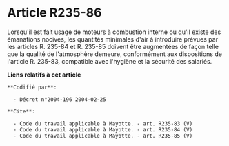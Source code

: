 # Article R235-86

Lorsqu'il est fait usage de moteurs à combustion interne ou qu'il existe des émanations nocives, les quantités minimales
d'air à introduire prévues par les articles R. 235-84 et R. 235-85 doivent être augmentées de façon telle que la qualité de
l'atmosphère demeure, conformément aux dispositions de l'article R. 235-83, compatible avec l'hygiène et la sécurité des
salariés.

**Liens relatifs à cet article**

	**Codifié par**:

	  - Décret n°2004-196 2004-02-25

	**Cite**:

	  - Code du travail applicable à Mayotte. - art. R235-83 (V)
	  - Code du travail applicable à Mayotte. - art. R235-84 (V)
	  - Code du travail applicable à Mayotte. - art. R235-85 (V)
